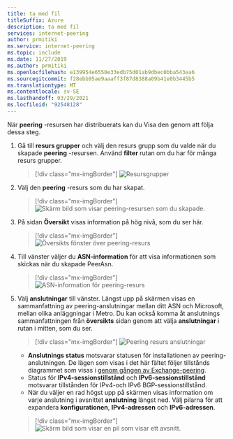 ```yaml
---
title: ta med fil
titleSuffix: Azure
description: ta med fil
services: internet-peering
author: prmitiki
ms.service: internet-peering
ms.topic: include
ms.date: 11/27/2019
ms.author: prmitiki
ms.openlocfilehash: e139954e6550e33edb75d01ab9dbec0bba543ea6
ms.sourcegitcommit: f28ebb95ae9aaaff3f87d8388a09b41e0b3445b5
ms.translationtype: MT
ms.contentlocale: sv-SE
ms.lasthandoff: 03/29/2021
ms.locfileid: "92548128"
---
```

När **peering** -resursen har distribuerats kan du Visa den genom att följa dessa steg.

1. Gå till **resurs grupper** och välj den resurs grupp som du valde när du skapade **peering** -resursen. Använd **filter** rutan om du har för många resurs grupper.

    > [!div class="mx-imgBorder"]
    > ![Resursgrupper](../media/setup-direct-get-resourcegroup.png)

1. Välj den **peering** -resurs som du har skapat.

    > [!div class="mx-imgBorder"]
    > ![Skärm bild som visar peering-resursen som du skapade.](../media/setup-direct-get-open.png)

1. På sidan **Översikt** visas information på hög nivå, som du ser här.

    > [!div class="mx-imgBorder"]
    > ![Översikts fönster över peering-resurs](../media/setup-exchange-get-overview.png)

1. Till vänster väljer du **ASN-information** för att visa informationen som skickas när du skapade PeerAsn.

    > [!div class="mx-imgBorder"]
    > ![ASN-information för peering-resurs](../media/setup-direct-get-asninfo.png)

1. Välj **anslutningar** till vänster. Längst upp på skärmen visas en sammanfattning av peering-anslutningar mellan ditt ASN och Microsoft, mellan olika anläggningar i Metro. Du kan också komma åt anslutnings sammanfattningen från **översikts** sidan genom att välja **anslutningar** i rutan i mitten, som du ser.

    > [!div class="mx-imgBorder"]
    > ![Peering resurs anslutningar](../media/setup-exchange-get-connectionssummary.png)

    * **Anslutnings status** motsvarar statusen för installationen av peering-anslutningen. De lägen som visas i det här fältet följer tillstånds diagrammet som visas i [genom gången av Exchange-peering](../walkthrough-exchange-all.md).
    * Status för **IPv4-sessionstillstånd** och **IPv6-sessionstillstånd** motsvarar tillstånden för IPv4-och IPv6 BGP-sessionstillstånd.  
    * När du väljer en rad högst upp på skärmen visas information om varje anslutning i avsnittet **anslutning** längst ned. Välj pilarna för att expandera **konfigurationen**, **IPv4-adressen** och **IPv6-adressen**.

    > [!div class="mx-imgBorder"]
    > ![Skärm bild som visar en pil som visar ett avsnitt.](../media/setup-exchange-get-connectionsipv4.png)
